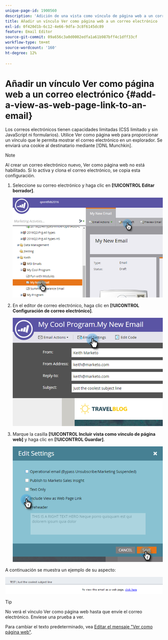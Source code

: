 ```yaml
---
unique-page-id: 1900560
description: 'Adición de una vista como vínculo de página web a un correo electrónico: documentos de Marketo, documentación del producto'
title: Añadir un vínculo Ver como página web a un correo electrónico
exl-id: 0f420d1b-6c12-4e66-9dfa-3c8f6145dc89
feature: Email Editor
source-git-commit: 09a656c3a0d0002edfa1a61b987bff4c1dff33cf
workflow-type: tm+mt
source-wordcount: '160'
ht-degree: 12%

---
```


# Añadir un vínculo Ver como página web a un correo electrónico {#add-a-view-as-web-page-link-to-an-email}

Los correos electrónicos tienen capacidades limitadas (CSS limitado y sin JavaScript ni formularios). Utilice Ver como página web para proporcionar un vínculo que le permita mostrar el correo electrónico en un explorador. Se enviará una cookie al destinatario mediante [!DNL Munchkin].

>[!NOTE]
>
>Al crear un correo electrónico nuevo, Ver como página web no está habilitado. Si lo activa y clona el correo electrónico, se copia esta configuración.

1. Seleccione su correo electrónico y haga clic en **[!UICONTROL Editar borrador]**.

   ![](assets/one-5.png)

1. En el editor de correo electrónico, haga clic en **[!UICONTROL Configuración de correo electrónico]**.

   ![](assets/two-5.png)

1. Marque la casilla **[!UICONTROL Incluir vista como vínculo de página web]** y haga clic en **[!UICONTROL Guardar]**.

   ![](assets/three-4.png)

A continuación se muestra un ejemplo de su aspecto:

![](assets/four-3.png)

>[!TIP]
>
>No verá el vínculo Ver como página web hasta que envíe el correo electrónico. Envíese una prueba a ver.

Para cambiar el texto predeterminado, vea [Editar el mensaje &quot;Ver como página web&quot;](/help/marketo/product-docs/administration/email-setup/edit-the-view-as-web-page-message.md).
